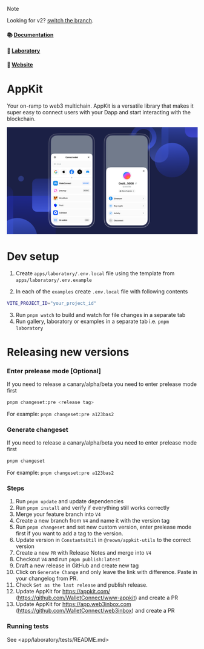 > [!NOTE]
> Looking for v2? [switch the branch](https://github.com/reown/appkit/tree/V2).

#### 📚 [Documentation](https://docs.walletconnect.com/appkit/about)

#### 🧪 [Laboratory](https://appkit-lab.reown.org)

#### 🔗 [Website](https://appkit.com)

# AppKit

Your on-ramp to web3 multichain. AppKit is a versatile library that makes it super easy to connect users with your Dapp and start interacting with the blockchain.

<p align="center">
  <img src="./.github/assets/header.png" alt="" border="0">
</p>

# Dev setup

1. Create `apps/laboratory/.env.local` file using the template from `apps/laboratory/.env.example`

2. In each of the `examples` create `.env.local` file with following contents

```zsh
VITE_PROJECT_ID="your_project_id"
```

3. Run `pnpm watch` to build and watch for file changes in a separate tab
4. Run gallery, laboratory or examples in a separate tab i.e. `pnpm laboratory`

# Releasing new versions

### Enter prelease mode [Optional]

If you need to release a canary/alpha/beta you need to enter prelease mode first

```sh
pnpm changeset:pre <release tag>
```

For example: `pnpm changeset:pre a123bas2`

### Generate changeset

If you need to release a canary/alpha/beta you need to enter prelease mode first

```sh
pnpm changeset
```

For example: `pnpm changeset:pre a123bas2`

### Steps

1. Run `pnpm update` and update dependencies
2. Run `pnpm install` and verify if everything still works correctly
3. Merge your feature branch into `V4`
4. Create a new branch from `V4` and name it with the version tag
5. Run `pnpm changeset` and set new custom version, enter prelease mode first if you want to add a tag to the version.
6. Update version in `ConstantsUtil` in `@reown/appkit-utils` to the correct version
7. Create a new `PR` with Release Notes and merge into `V4`
8. Checkout `V4` and run `pnpm publish:latest`
9. Draft a new release in GitHub and create new tag
10. Click on `Generate Change` and only leave the link with difference. Paste in your changelog from PR.
11. Check `Set as the last release` and publish release.
12. Update AppKit for https://appkit.com/ (https://github.com/WalletConnect/www-appkit) and create a PR
13. Update AppKit for https://app.web3inbox.com (https://github.com/WalletConnect/web3inbox) and create a PR

### Running tests

See <app/laboratory/tests/README.md>
